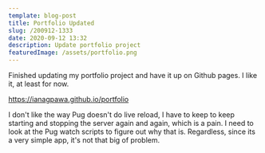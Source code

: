 ```yaml
---
template: blog-post
title: Portfolio Updated
slug: /200912-1333
date: 2020-09-12 13:32
description: Update portfolio project
featuredImage: /assets/portfolio.png
---
```

Finished updating my portfolio project and have it up on Github pages.  I like it, at least for now.  

https://ianagpawa.github.io/portfolio

I don't like the way Pug doesn't do live reload, I have to keep to keep starting and stopping the server again and again, which is a pain.  I need to look at the Pug watch scripts to figure out why that is.  Regardless, since its a very simple app, it's not that big of problem.
